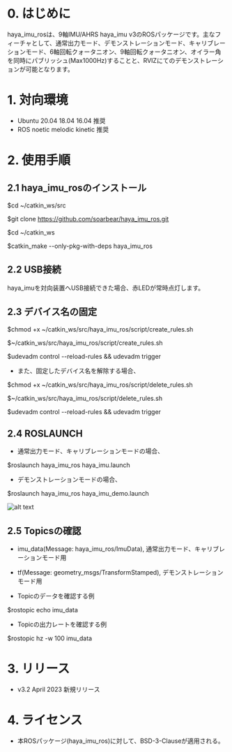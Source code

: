 # 0. はじめに

haya_imu_rosは、9軸IMU/AHRS haya_imu v3のROSパッケージです。主なフィーチャとして、通常出力モード、デモンストレーションモード、キャリブレーションモード、6軸回転クォータニオン、9軸回転クォータニオン、オイラー角を同時にパブリッシュ(Max1000Hz)することと、RVIZにてのデモンストレーションが可能となります。

# 1. 対向環境

- Ubuntu 20.04 18.04 16.04 推奨
- ROS noetic melodic kinetic 推奨

# 2. 使用手順

## 2.1 haya_imu_rosのインストール

$cd ~/catkin_ws/src

$git clone https://github.com/soarbear/haya_imu_ros.git

$cd ~/catkin_ws

$catkin_make --only-pkg-with-deps haya_imu_ros

## 2.2 USB接続

haya_imuを対向装置へUSB接続できた場合、赤LEDが常時点灯します。

## 2.3 デバイス名の固定

$chmod +x ~/catkin_ws/src/haya_imu_ros/script/create_rules.sh

$~/catkin_ws/src/haya_imu_ros/script/create_rules.sh

$udevadm control --reload-rules && udevadm trigger

- また、固定したデバイス名を解除する場合、

$chmod +x ~/catkin_ws/src/haya_imu_ros/script/delete_rules.sh

$~/catkin_ws/src/haya_imu_ros/script/delete_rules.sh

$udevadm control --reload-rules && udevadm trigger

## 2.4 ROSLAUNCH

- 通常出力モード、キャリブレーションモードの場合、

$roslaunch haya_imu_ros haya_imu.launch

- デモンストレーションモードの場合、

$roslaunch haya_imu_ros haya_imu_demo.launch

![alt text](https://github.com/soarbear/haya_imu_ros/blob/main/image/fusion.jpg)

## 2.5 Topicsの確認

- imu_data(Message: haya_imu_ros/ImuData), 通常出力モード、キャリブレーションモード用 

- tf(Message: geometry_msgs/TransformStamped), デモンストレーションモード用

- Topicのデータを確認する例

$rostopic echo imu_data

- Topicの出力レートを確認する例

$rostopic hz -w 100 imu_data

# 3. リリース

- v3.2 April 2023 新規リリース

# 4. ライセンス

- 本ROSパッケージ(haya_imu_ros)に対して、BSD-3-Clauseが適用される。
